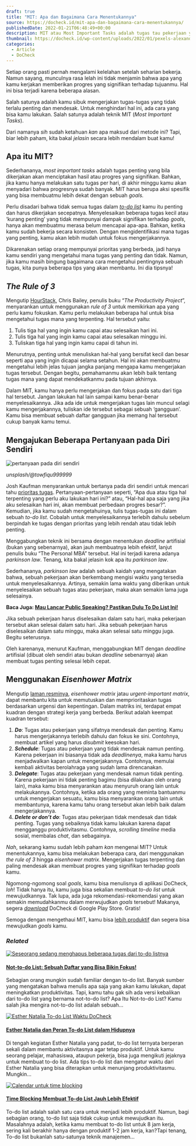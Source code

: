 ```yaml
---
draft: true
title: "MIT: Apa dan Bagaimana Cara Menentukannya"
source: https://docheck.id/mit-apa-dan-bagaimana-cara-menentukannya/
publishedDate: 2022-01-21T06:48:49+00:00
description: MIT atau Most Important Tasks adalah tugas tau pekerjaan yang penting dan urgen. Beberapa cara ini bisa kamu gunakan untuk mengetahuinya!
thumbnail: https://docheck.id/wp-content/uploads/2022/01/pexels-alexander-suhorucov-6457521-1200x800.jpg
categories:
  - Article
  - DoCheck
---
```


Setiap orang pasti pernah mengalami kelelahan setelah seharian bekerja. Namun sayang, munculnya rasa lelah ini tidak menjamin bahwa apa yang kamu kerjakan memberikan progres yang signifikan terhadap tujuanmu. Hal ini bisa terjadi karena beberapa alasan.

Salah satunya adalah kamu sibuk mengerjakan tugas-tugas yang tidak terlalu penting dan mendesak. Untuk menghindari hal ini, ada cara yang bisa kamu lakukan. Salah satunya adalah teknik MIT (_Most Important Tasks_).

Dari namanya _sih_ sudah ketahuan _kan_ apa maksud dari metode ini? Tapi, biar lebih paham, kita bakal _jelasin_ secara lebih mendalam buat kamu!

## **Apa itu MIT?**

Sederhananya, _most important tasks_ adalah tugas penting yang bila dikerjakan akan menciptakan hasil atau progres yang signifikan. Bahkan, jika kamu hanya melakukan satu tugas per hari, di akhir minggu kamu akan menyadari bahwa progresnya sudah banyak. MIT harus berupa aksi spesifik yang bisa membuatmu lebih dekat dengan sebuah _goals._

Perlu disadari bahwa tidak semua tugas dalam _[to-do list](https://docheck.id/pentingnya-to-do-list-untuk-manajemen-waktu/)_ kamu itu penting dan harus dikerjakan secepatnya. Menyelesaikan beberapa tugas kecil atau ‘kurang penting’ yang tidak mempunyai dampak signifikan terhadap _goals_, hanya akan membuatmu merasa belum mencapai apa-apa. Bahkan, ketika kamu sudah bekerja secara konsisten. Dengan mengidentifikasi mana tugas yang penting, kamu akan lebih mudah untuk fokus mengerjakannya.

Dikarenakan setiap orang mempunyai prioritas yang berbeda, jadi hanya kamu sendiri yang mengetahui mana tugas yang penting dan tidak. Namun, jika kamu masih bingung bagaimana cara mengetahui pentingnya sebuah tugas, kita punya beberapa tips yang akan membantu. Ini dia tipsnya!

## **_The Rule of 3_**

Mengutip [HourStack](https://hourstack.com/blog/most-important-task-strategy), Chris Bailey, penulis buku “_The Productivity Project_”, menyarankan untuk menggunakan _rule of 3_ untuk memikirkan apa yang perlu kamu fokuskan. Kamu perlu melakukan beberapa hal untuk bisa mengetahui tugas mana yang terpenting. Hal tersebut yaitu:

1. Tulis tiga hal yang ingin kamu capai atau selesaikan hari ini.
2. Tulis tiga hal yang ingin kamu capai atau selesaikan minggu ini.
3. Tuliskan tiga hal yang ingin kamu capai di tahun ini.

Menurutnya, penting untuk menuliskan hal-hal yang bersifat kecil dan besar seperti apa yang ingin dicapai selama setahun. Hal ini akan membuatmu mengetahui lebih jelas tujuan jangka panjang mengapa kamu mengerjakan tugas tersebut. Dengan begitu, pemahamanmu akan lebih baik tentang tugas mana yang dapat mendekatkanmu pada tujuan akhirnya.

Dalam MIT, kamu hanya perlu mengerjakan dan fokus pada satu dari tiga hal tersebut. Jangan lakukan hal lain sampai kamu benar-benar menyelesaikannya. Jika ada ide untuk mengerjakan tugas lain muncul selagi kamu mengerjakannya, tuliskan ide tersebut sebagai sebuah ‘gangguan’. Kamu bisa membuat sebuah daftar gangguan jika memang hal tersebut cukup banyak kamu temui.

## **Mengajukan Beberapa Pertanyaan pada Diri Sendiri**

![pertanyaan pada diri sendiri](https://docheck.id/wp-content/uploads/2022/07/question.png)

_unsplash/@towfiqu999999_

Josh Kaufman menyarankan untuk bertanya pada diri sendiri untuk mencari tahu [prioritas tugas](https://personalmba.com/most-important-tasks/). Pertanyaan-pertanyaan seperti, “Apa dua atau tiga hal terpenting yang perlu aku lakukan hari ini?” atau, “Hal-hal apa saja yang jika aku selesaikan hari ini, akan membuat perbedaan progres besar?”. Kemudian, jika kamu sudah mengetahuinya, tulis tugas-tugas ini dalam sebuah _to-do list_. Cobalah untuk menyelesaikannya terlebih dahulu sebelum berpindah ke tugas dengan prioritas yang lebih rendah atau tidak lebih penting.

Menggabungkan teknik ini bersama dengan menentukan _deadline_ artifisial (bukan yang sebenarnya), akan jauh membuatnya lebih efektif, lanjut penulis buku “The Personal MBA” tersebut. Hal ini terjadi karena adanya _parkinson law_. Tenang, kita bakal jelasin kok apa itu _parkinson law_.

Sederhananya, _parkinson law_ adalah sebuah kaidah yang mengatakan bahwa, sebuah pekerjaan akan berkembang mengisi waktu yang tersedia untuk menyelesaikannya. Artinya, semakin lama waktu yang diberikan untuk menyelesaikan sebuah tugas atau pekerjaan, maka akan semakin lama juga selesainya.

**Baca Juga: [Mau Lancar Public Speaking? Pastikan Dulu To Do List Ini!](https://docheck.id/mau-lancar-public-speaking-pastikan-dulu-to-do-list-ini/)**

Jika sebuah pekerjaan harus diselesaikan dalam satu hari, maka pekerjaan tersebut akan selesai dalam satu hari. Jika sebuah pekerjaan harus diselesaikan dalam satu minggu, maka akan selesai satu minggu juga. Begitu seterusnya.

Oleh karenanya, menurut Kaufman, menggabungkan MIT dengan _deadline_ artifisial (dibuat oleh sendiri atau bukan _deadline_ sebenarnya) akan membuat tugas penting selesai lebih cepat.

## **Menggunakan _Eisenhower Matrix_**

Mengutip [laman resminya](https://www.eisenhower.me/eisenhower-matrix/), _eisenhower matrix_ jatau _urgent-important matrix_, dapat membantu kita untuk memutuskan dan memprioritaskan tugas berdasarkan urgensi dan kepentingan. Dalam matriks ini, terdapat empat kuadran dengan strategi kerja yang berbeda. Berikut adalah keempat kuadran tersebut:

1. **_Do_**: Tugas atau pekerjaan yang sifatnya mendesak dan penting. Kamu harus mengerjakannya terlebih dahulu dan fokus ke sini. Contohnya, membuat artikel yang harus _disubmit_ keesokan hari.
2. **_Schedule_**: Tugas atau pekerjaan yang tidak mendesak namun penting. Karena pekerjaan ini biasanya tidak ada _deadlinenya_, maka kamu harus menjadwalkan kapan untuk mengerjakannya. Contohnya, memulai kembali aktivitas berolahraga yang sudah lama direncanakan.
3. **_Delegate_**: Tugas atau pekerjaan yang mendesak namun tidak penting. Karena pekerjaan ini tidak penting bagimu (bisa dilakukan oleh orang lain), maka kamu bisa menyarankan atau menyuruh orang lain untuk melakukannya. Contohnya, ketika ada orang yang meminta bantuanmu untuk mengerjakan sesuatu, kamu bisa menyarankan orang lain untuk membantunya, karena kamu tahu orang tersebut akan lebih baik dalam mengerjakannya.
4. **_Delete or don’t do_**: Tugas atau pekerjaan tidak mendesak dan tidak penting. Tugas yang sebaiknya tidak kamu lakukan karena dapat mengganggu produktivitasmu. Contohnya, _scrolling timeline_ media sosial, membalas _chat_, dan sebagainya.

_Nah_, sekarang kamu sudah lebih paham _kan_ mengenai MIT? Untuk menentukannya, kamu bisa melakukan beberapa cara, dari menggunakan _the rule of 3_ hingga _eisenhower matrix_. Mengerjakan tugas terpenting dan paling mendesak akan membuat progres yang signifikan terhadap _goals_ kamu.

Ngomong-ngomong soal _goals_, kamu bisa menulisnya di aplikasi DoCheck, _loh_! Tidak hanya itu, kamu juga bisa sekalian membuat _to-do list_ untuk mewujudkannya. Tak lupa, ada juga rekomendasi-rekomendasi yang akan semakin memudahkanmu dalam merwujudkan _goals_ tersebut! Makanya, segera _[download](https://play.google.com/store/apps/details?id=com.docheck.docheck)_ DoCheck di Google Play Store. Gratis!

Semoga dengan mengethaui MIT, kamu bisa [lebih produktif](https://docheck.id/meningkatkan-produktivitas-di-tahun-baru-cek-to-do-list-ini/) dan segera bisa mewujudkan _goals_ kamu.

### _Related_

[![Seseorang sedang menghapus beberapa tugas dari to-do listnya](https://i1.wp.com/docheck.id/wp-content/uploads/2022/02/pexels-ivan-samkov-7394576.jpg?resize=350%2C200&ssl=1)](https://docheck.id/not-to-do-list-sebuah-daftar-yang-bisa-bikin-fokus/ "Not-to-do List: Sebuah Daftar yang Bisa Bikin Fokus!")

#### [Not-to-do List: Sebuah Daftar yang Bisa Bikin Fokus!](https://docheck.id/not-to-do-list-sebuah-daftar-yang-bisa-bikin-fokus/ "Not-to-do List: Sebuah Daftar yang Bisa Bikin Fokus!")

Sebagian orang mungkin sudah familiar dengan to-do list. Banyak sumber yang mengatakan bahwa menulis apa saja yang akan kamu lakukan, dapat meningkatkan produktivitas. Tapi, kamu tahu gak sih ada versi kebalikan dari to-do list yang bernama not-to-do list? Apa Itu Not-to-do List? Kamu salah jika mengira not-to-do list adalah sebuah…

[![Esther Natalia To-do List Waktu DoCheck](https://i2.wp.com/docheck.id/wp-content/uploads/2022/04/Esther-Natalia-To-do-List-Waktu-DoCheck.jpg?resize=350%2C200&ssl=1)](https://docheck.id/esther-natalia-to-do-list-membantu-produktivitas/ "Esther Natalia dan Peran To-do List dalam Hidupnya")

#### [Esther Natalia dan Peran To-do List dalam Hidupnya](https://docheck.id/esther-natalia-to-do-list-membantu-produktivitas/ "Esther Natalia dan Peran To-do List dalam Hidupnya")

Di tengah kegiatan Esther Natalia yang padat, to-do list ternyata berperan sekali dalam membantu aktivitasnya agar tetap produktif. Untuk kamu seorang pelajar, mahasiswa, ataupun pekerja, bisa juga mengikuti jejaknya untuk membuat to-do list. Ada tips to-do list dan mengatur waktu dari Esther Natalia yang bisa diterapkan untuk menunjang produktivitasmu. Mungkin…

[![Calendar untuk time blocking](https://i1.wp.com/docheck.id/wp-content/uploads/2022/03/pexels-olya-kobruseva-5408684.jpg?resize=350%2C200&ssl=1)](https://docheck.id/time-blocking-membuat-to-do-list-jauh-lebih-efektif/ "Time Blocking Membuat To-do List Jauh Lebih Efektif")

#### [Time Blocking Membuat To-do List Jauh Lebih Efektif](https://docheck.id/time-blocking-membuat-to-do-list-jauh-lebih-efektif/ "Time Blocking Membuat To-do List Jauh Lebih Efektif")

To-do list adalah salah satu cara untuk menjadi lebih produktif. Namun, bagi sebagian orang, to-do list saja tidak cukup untuk mewujudkan itu. Masalahnya adalah, ketika kamu membuat to-do list untuk 8 jam kerja, sering kali berakhir hanya dengan produktif 1-2 jam kerja, kan?Tapi tenang, To-do list bukanlah satu-satunya teknik manajemen…
